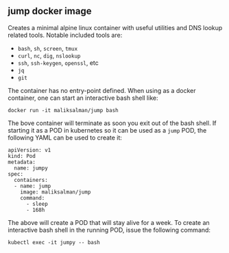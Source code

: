 ## **jump** docker image

Creates a minimal alpine linux container with useful utilities and DNS lookup related tools. Notable included tools are:

- `bash`, `sh`, `screen`, `tmux`
- `curl`, `nc`, `dig`, `nslookup`
- `ssh`, `ssh-keygen`, `openssl`, etc
- `jq`
- `git`

The container has no entry-point defined. When using as a docker container, one can start an interactive bash shell like:

```
docker run -it maliksalman/jump bash
```

The bove container will terminate as soon you exit out of the bash shell. If starting it as a POD in kubernetes so it can be used as a `jump` POD, the following YAML can be used to create it:

```
apiVersion: v1
kind: Pod
metadata:
  name: jumpy
spec:
  containers:
  - name: jump
    image: maliksalman/jump
    command:
      - sleep
      - 168h
```

The above will create a POD that will stay alive for a week. To create an interactive bash shell in the running POD, issue the following command:

```
kubectl exec -it jumpy -- bash 
```
